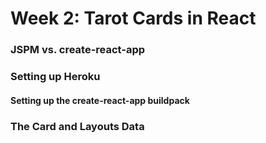 # Week 2: Tarot Cards in React

### JSPM vs. create-react-app


### Setting up Heroku 
#### Setting up the create-react-app buildpack 
#### 
### The Card and Layouts Data



